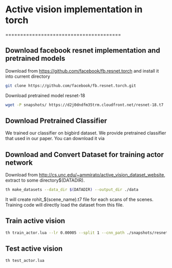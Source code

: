 # Active vision implementation in torch
=======================================

## Download facebook resnet implementation and pretrained models
Download from https://github.com/facebook/fb.resnet.torch and install it into current directory
```bash
git clone https://github.com/facebook/fb.resnet.torch.git
```

Download pretrained model resnet-18
```bash
wget -P snapshots/ https://d2j0dndfm35trm.cloudfront.net/resnet-18.t7
```

## Download Pretrained Classifier
We trained our classifier on bigbird dataset. We provide pretrained classifier that used in our paper. You can download it via 

## Download and Convert Dataset for training actor network
Download from http://cs.unc.edu/~ammirato/active_vision_dataset_website, extract to some directory$(DATADIR). 
```bash
th make_datasets --data_dir $(DATADIR) --output_dir ./data
```
It will create rohit_$(scene_name).t7 file for each scans of the scenes. Training code will directly load the dataset from this file.

## Train active vision 
```bash
th train_actor.lua --lr 0.00005 --split 1 --cnn_path ./snapshots/resnet-18.t7
```

## Test active vision 
```bash
th test_actor.lua
```
